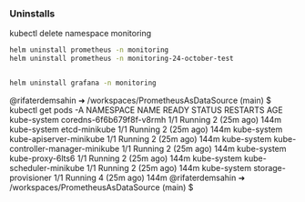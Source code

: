 ### Uninstalls

kubectl delete namespace monitoring

```bash
helm uninstall prometheus -n monitoring
helm uninstall prometheus -n monitoring-24-october-test


helm uninstall grafana -n monitoring
```

@rifaterdemsahin ➜ /workspaces/PrometheusAsDataSource (main) $ kubectl get pods -A
NAMESPACE     NAME                               READY   STATUS    RESTARTS      AGE
kube-system   coredns-6f6b679f8f-v8rmh           1/1     Running   2 (25m ago)   144m
kube-system   etcd-minikube                      1/1     Running   2 (25m ago)   144m
kube-system   kube-apiserver-minikube            1/1     Running   2 (25m ago)   144m
kube-system   kube-controller-manager-minikube   1/1     Running   2 (25m ago)   144m
kube-system   kube-proxy-6lts6                   1/1     Running   2 (25m ago)   144m
kube-system   kube-scheduler-minikube            1/1     Running   2 (25m ago)   144m
kube-system   storage-provisioner                1/1     Running   4 (25m ago)   144m
@rifaterdemsahin ➜ /workspaces/PrometheusAsDataSource (main) $ 